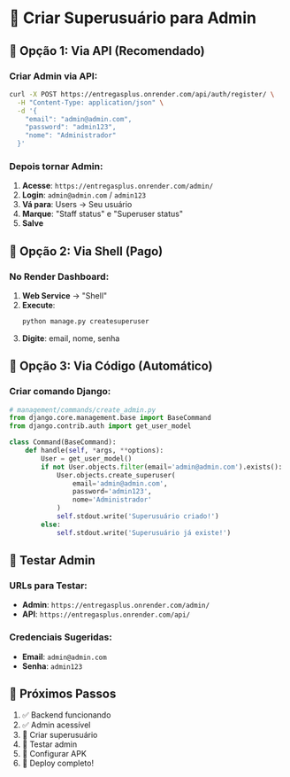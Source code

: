 # 👤 Criar Superusuário para Admin

## 🎯 **Opção 1: Via API (Recomendado)**

### **Criar Admin via API:**
```bash
curl -X POST https://entregasplus.onrender.com/api/auth/register/ \
  -H "Content-Type: application/json" \
  -d '{
    "email": "admin@admin.com",
    "password": "admin123",
    "nome": "Administrador"
  }'
```

### **Depois tornar Admin:**
1. **Acesse**: `https://entregasplus.onrender.com/admin/`
2. **Login**: `admin@admin.com` / `admin123`
3. **Vá para**: Users → Seu usuário
4. **Marque**: "Staff status" e "Superuser status"
5. **Salve**

## 🔧 **Opção 2: Via Shell (Pago)**

### **No Render Dashboard:**
1. **Web Service** → "Shell"
2. **Execute**:
   ```bash
   python manage.py createsuperuser
   ```
3. **Digite**: email, nome, senha

## 🎯 **Opção 3: Via Código (Automático)**

### **Criar comando Django:**
```python
# management/commands/create_admin.py
from django.core.management.base import BaseCommand
from django.contrib.auth import get_user_model

class Command(BaseCommand):
    def handle(self, *args, **options):
        User = get_user_model()
        if not User.objects.filter(email='admin@admin.com').exists():
            User.objects.create_superuser(
                email='admin@admin.com',
                password='admin123',
                nome='Administrador'
            )
            self.stdout.write('Superusuário criado!')
        else:
            self.stdout.write('Superusuário já existe!')
```

## 🧪 **Testar Admin**

### **URLs para Testar:**
- **Admin**: `https://entregasplus.onrender.com/admin/`
- **API**: `https://entregasplus.onrender.com/api/`

### **Credenciais Sugeridas:**
- **Email**: `admin@admin.com`
- **Senha**: `admin123`

## 🎉 **Próximos Passos**

1. ✅ Backend funcionando
2. ✅ Admin acessível
3. 🔄 Criar superusuário
4. 🔄 Testar admin
5. 🔄 Configurar APK
6. 🔄 Deploy completo!





